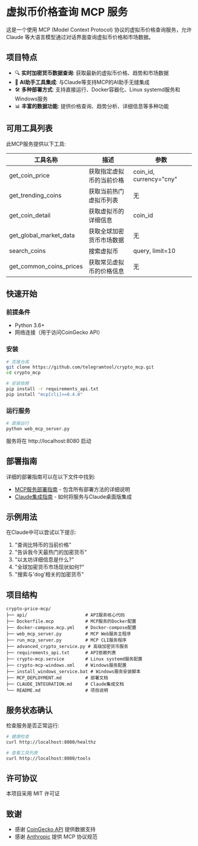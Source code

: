 # 虚拟币价格查询 MCP 服务

这是一个使用 MCP (Model Context Protocol) 协议的虚拟币价格查询服务，允许 Claude 等大语言模型通过对话界面查询虚拟币价格和市场数据。

## 项目特点

- 🔍 **实时加密货币数据查询**: 获取最新的虚拟币价格、趋势和市场数据
- 🤖 **AI助手工具集成**: 与Claude等支持MCP的AI助手无缝集成
- 🛠️ **多种部署方式**: 支持直接运行、Docker容器化、Linux systemd服务和Windows服务
- 📊 **丰富的数据功能**: 提供价格查询、趋势分析、详细信息等多种功能

## 可用工具列表

此MCP服务提供以下工具:

| 工具名称 | 描述 | 参数 |
|---------|------|------|
| get_coin_price | 获取指定虚拟币的当前价格 | coin_id, currency="cny" |
| get_trending_coins | 获取当前热门虚拟币列表 | 无 |
| get_coin_detail | 获取虚拟币的详细信息 | coin_id |
| get_global_market_data | 获取全球加密货币市场数据 | 无 |
| search_coins | 搜索虚拟币 | query, limit=10 |
| get_common_coins_prices | 获取常见虚拟币的价格信息 | 无 |

## 快速开始

### 前提条件

- Python 3.6+
- 网络连接（用于访问CoinGecko API）

### 安装

```bash
# 克隆仓库
git clone https://github.com/telegramtool/crypto_mcp.git
cd crypto_mcp

# 安装依赖
pip install -r requirements_api.txt
pip install "mcp[cli]>=0.4.0"
```

### 运行服务

```bash
# 直接运行
python web_mcp_server.py
```

服务将在 http://localhost:8080 启动

## 部署指南

详细的部署指南可以在以下文件中找到:

- [MCP服务部署指南](MCP_DEPLOYMENT.md) - 包含所有部署方法的详细说明
- [Claude集成指南](CLAUDE_INTEGRATION.md) - 如何将服务与Claude桌面版集成

## 示例用法

在Claude中可以尝试以下提示:

1. "查询比特币的当前价格"
2. "告诉我今天最热门的加密货币"
3. "以太坊详细信息是什么?"
4. "全球加密货币市场现状如何?"
5. "搜索与'dog'相关的加密货币"

## 项目结构

```
crypto-price-mcp/
├── api/                      # API服务核心代码
├── Dockerfile.mcp            # MCP服务的Docker配置
├── docker-compose.mcp.yml    # Docker-compose配置
├── web_mcp_server.py         # MCP Web服务主程序
├── run_mcp_server.py         # MCP CLI服务程序
├── advanced_crypto_service.py # 高级加密货币服务
├── requirements_api.txt      # API依赖列表
├── crypto-mcp.service        # Linux systemd服务配置
├── crypto-mcp-windows.xml    # Windows服务配置
├── install_windows_service.bat # Windows服务安装脚本
├── MCP_DEPLOYMENT.md         # 部署文档
├── CLAUDE_INTEGRATION.md     # Claude集成文档
└── README.md                 # 项目说明
```

## 服务状态确认

检查服务是否正常运行:

```bash
# 健康检查
curl http://localhost:8080/healthz

# 查看工具列表
curl http://localhost:8080/tools
```

## 许可协议

本项目采用 MIT 许可证

## 致谢

- 感谢 [CoinGecko API](https://www.coingecko.com/en/api) 提供数据支持
- 感谢 [Anthropic](https://www.anthropic.com/) 提供 MCP 协议规范 
